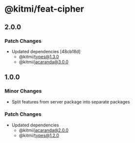 # @kitmi/feat-cipher

## 2.0.0

### Patch Changes

-   Updated dependencies [48cb18d]
    -   @kitmi/types@1.3.0
    -   @kitmi/jacaranda@3.0.0

## 1.0.0

### Minor Changes

-   Split features from server package into separate packages

### Patch Changes

-   Updated dependencies
    -   @kitmi/jacaranda@2.0.0
    -   @kitmi/types@1.2.0
